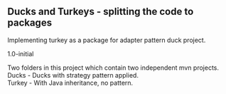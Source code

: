 ## Ducks and Turkeys - splitting the code to packages

Implementing turkey as a package for adapter pattern duck project.

1.0-initial

Two folders in this project which contain two independent mvn projects.  
Ducks - Ducks with strategy pattern applied.  
Turkey - With Java inheritance, no pattern.  

